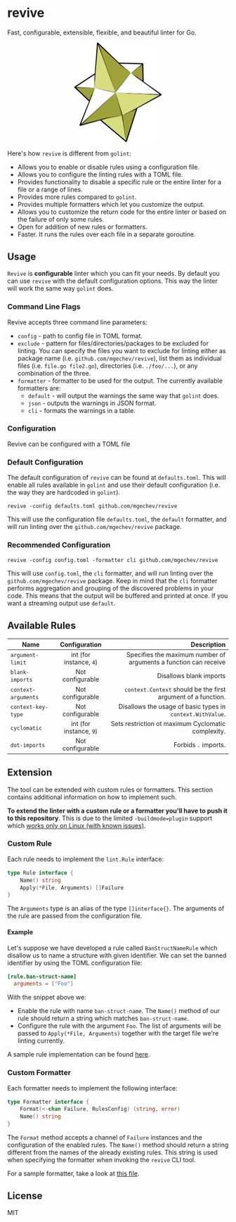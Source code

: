 # revive

Fast, configurable, extensible, flexible, and beautiful linter for Go.

<p align="center">
  <img src="./assets/logo.png" alt="" width="200">
</p>

Here's how `revive` is different from `golint`:

* Allows you to enable or disable rules using a configuration file.
* Allows you to configure the linting rules with a TOML file.
* Provides functionality to disable a specific rule or the entire linter for a file or a range of lines.
* Provides more rules compared to `golint`.
* Provides multiple formatters which let you customize the output.
* Allows you to customize the return code for the entire linter or based on the failure of only some rules.
* Open for addition of new rules or formatters.
* Faster. It runs the rules over each file in a separate goroutine.

## Usage

`Revive` is **configurable** linter which you can fit your needs. By default you can use `revive` with the default configuration options. This way the linter will work the same way `golint` does.

### Command Line Flags

Revive accepts three command line parameters:

* `config` - path to config file in TOML format.
* `exclude` - pattern for files/directories/packages to be excluded for linting. You can specify the files you want to exclude for linting either as package name (i.e. `github.com/mgechev/revive`), list them as individual files (i.e. `file.go file2.go`), directories (i.e. `./foo/...`), or any combination of the three.
* `formatter` - formatter to be used for the output. The currently available formatters are:
  * `default` - will output the warnings the same way that `golint` does.
  * `json` - outputs the warnings in JSON format.
  * `cli` - formats the warnings in a table.

### Configuration

Revive can be configured with a TOML file

### Default Configuration

The default configuration of `revive` can be found at `defaults.toml`. This will enable all rules available in `golint` and use their default configuration (i.e. the way they are hardcoded in `golint`).

```shell
revive -config defaults.toml github.com/mgechev/revive
```

This will use the configuration file `defaults.toml`, the `default` formatter, and will run linting over the `github.com/mgechev/revive` package.

### Recommended Configuration

```shell
revive -config config.toml -formatter cli github.com/mgechev/revive
```

This will use `config.toml`, the `cli` formatter, and will run linting over the `github.com/mgechev/revive` package. Keep in mind that the `cli` formatter performs aggregation and grouping of the discovered problems in your code. This means that the output will be buffered and printed at once. If you want a streaming output use `default`.

## Available Rules

| Name                |      Configuration      |                                                      Description |
| ------------------- | :---------------------: | ---------------------------------------------------------------: |
| `argument-limit`    | int (for instance, `4`) | Specifies the maximum number of arguments a function can receive |
| `blank-imports`     |    Not configurable     |                                          Disallows blank imports |
| `context-arguments` |    Not configurable     |    `context.Context` should be the first argument of a function. |
| `context-key-type`  |    Not configurable     |       Disallows the usage of basic types in `context.WithValue`. |
| `cyclomatic`        | int (for instance, `9`) |               Sets restriction ot maximum Cyclomatic complexity. |
| `dot-imports`       |    Not configurable     |                                             Forbids `.` imports. |

## Extension

The tool can be extended with custom rules or formatters. This section contains additional information on how to implement such.

**To extend the linter with a custom rule or a formatter you'll have to push it to this repository**. This is due to the limited `-buildmode=plugin` support which [works only on Linux (with known issues)](https://golang.org/pkg/plugin/).

### Custom Rule

Each rule needs to implement the `lint.Rule` interface:

```go
type Rule interface {
	Name() string
	Apply(*File, Arguments) []Failure
}
```

The `Arguments` type is an alias of the type `[]interface{}`. The arguments of the rule are passed from the configuration file.

#### Example

Let's suppose we have developed a rule called `BanStructNameRule` which disallow us to name a structure with given identifier. We can set the banned identifier by using the TOML configuration file:

```toml
[rule.ban-struct-name]
  arguments = ["Foo"]
```

With the snippet above we:

* Enable the rule with name `ban-struct-name`. The `Name()` method of our rule should return a string which matches `ban-struct-name`.
* Configure the rule with the argument `Foo`. The list of arguments will be passed to `Apply(*File, Arguments)` together with the target file we're linting currently.

A sample rule implementation can be found [here](/rule/argument-limit.go).

### Custom Formatter

Each formatter needs to implement the following interface:

```go
type Formatter interface {
	Format(<-chan Failure, RulesConfig) (string, error)
	Name() string
}
```

The `Format` method accepts a channel of `Failure` instances and the configuration of the enabled rules. The `Name()` method should return a string different from the names of the already existing rules. This string is used when specifying the formatter when invoking the `revive` CLI tool.

For a sample formatter, take a look at [this file](/formatter/json.go).

## License

MIT
